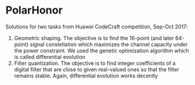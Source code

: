 # PolarHonor

Solutions for two tasks from Huawei CodeCraft competition, Sep-Oct 2017:

1. Geometric shaping. The objective is to find the 16-point (and later 64-point) signal constellation which maximizes the channel capacity under the power constraint. We used the genetic optimization algorithm which is called differential evolution
2. Filter quantization. The objective is to find integer coefficients of a digital filter that are close to given real-valued ones so that the filter remains stable. Again, differential evolution works decently
